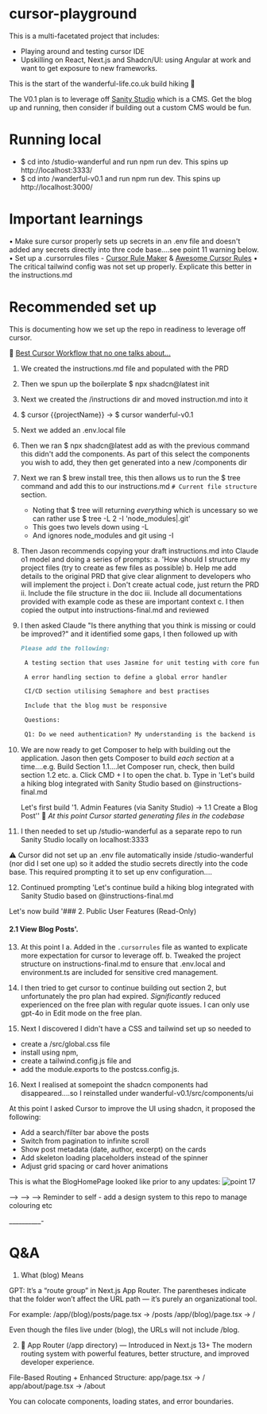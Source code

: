 # cursor-playground

This is a multi-facetated project that includes:
- Playing around and testing cursor IDE
- Upskilling on React, Next.js and Shadcn/UI: using Angular at work and want to get exposure to new frameworks.

This is the start of the wanderful-life.co.uk build hiking 🥾

The V0.1 plan is to leverage off [Sanity Studio](https://www.sanity.io/) which is a CMS. Get the blog up and running, then consider if building out a custom CMS would be fun.

# Running local

- $ cd into /studio-wanderful and run npm run dev. This spins up http://localhost:3333/
- $ cd into /wanderful-v0.1 and run npm run dev. This spins up http://localhost:3000/

# Important learnings

• Make sure cursor properly sets up secrets in an .env file and doesn't added any secrets directly into thre code base....see point 11 warning below.
• Set up a .cursorrules files - [Cursor Rule Maker](https://cursorrules.agnt.one/chat) & [Awesome Cursor Rules](https://github.com/PatrickJS/awesome-cursorrules)
• The critical tailwind config was not set up properly. Explicate this better in the instructions.md

# Recommended set up

This is documenting how we set up the repo in readiness to leverage off cursor.

🔗 [Best Cursor Workflow that no one talks about...
](https://www.youtube.com/watch?v=2PjmPU07KNs&t=3s&ab_channel=AIJason)

1. We created the instructions.md file and populated with the PRD
2. Then we spun up the boilerplate $ npx shadcn@latest init  
3. Next we created the /instructions dir and moved instruction.md into it
4. $ cursor {{projectName}} -> $ cursor wanderful-v0.1
5. Next we added an .env.local file
6. Then we ran $ npx shadcn@latest add as with the previous command this didn't add the components. 
As part of this select the components you wish to add, they then get generated into a new /components dir
7. Next we ran $ brew install tree, this then allows us to run the $ tree command and add this to our instructions.md `# Current file structure` section.
   - Noting that $ tree will returning _everything_ which is uncessary so we can rather use $  tree -L 2 -I 'node_modules|.git'
   - This goes two levels down using -L
   - And ignores node_modules and git using -I
8. Then Jason recommends copying your draft instructions.md into Claude o1 model and doing a series of prompts:
  a. 'How should I structure my project files (try to create as few files as possible)
  b. Help me add details to the original PRD that give clear alignment to developers who will implement the project
     i. Don't create actual code, just return the PRD
     ii. Include the file structure in the doc
     iii. Include all documentations provided with example code as these are important context
  c. I then copied the output into instructions-final.md and reviewed
9. I then asked Claude "Is there anything that you think is missing or could be improved?" and it identified some gaps, I then followed up with
   ```md
   Please add the following:

    A testing section that uses Jasmine for unit testing with core functionality tested and ensuring each test expects a specific outcome, with no tests overlapping the outcomes.

    A error handling section to define a global error handler

    CI/CD section utilising Semaphore and best practises 

    Include that the blog must be responsive

    Questions:

    Q1: Do we need authentication? My understanding is the backend is managed on Sanity and the blog simply renders the data?
   ```
10. We are now ready to get Composer to help with building out the application. Jason then gets Composer to build _each section_ at a time....e.g. Build Section 1.1....let Composer run, check, then build section
1.2 etc. 
  a. Click CMD + I to open the chat.
  b. Type in 'Let's build a hiking blog integrated with Sanity Studio based on @instructions-final.md 

      Let's first build '1. Admin Features (via Sanity Studio) -> 1.1 Create a Blog Post''
🤖 _At this point Cursor started generating files in the codebase_
11. I then needed to set up /studio-wanderful as a separate repo to run Sanity Studio locally on localhost:3333

⚠️ Cursor did not set up an .env file automatically inside /studio-wanderful (nor did I set one up) so it added the studio secrets directly into the code base. This required prompting it to set up env configuration....

12. Continued prompting
'Let's continue build a hiking blog integrated with Sanity Studio based on @instructions-final.md 

Let's now build '### 2. Public User Features (Read-Only)

#### 2.1 View Blog Posts'. 

13. At this point I 
  a. Added in the `.cursorrules` file as wanted to explicate more expectation for cursor to leverage off.
  b. Tweaked the project structure on instructions-final.md to ensure that .env.local and environment.ts are included for sensitive cred management.

14. I then tried to get cursor to continue building out section 2, but unfortunately the pro plan had expired. _Significantly_ reduced experienced on the free plan with regular quote issues. I can only use gpt-4o in Edit mode on the free plan.

15. Next I discovered I didn't have a CSS and tailwind set up so needed to 
- create a /src/global.css file
- install using npm, 
- create a tailwind.config.js file and 
- add the module.exports to the postcss.config.js.

16. Next I realised at somepoint the shadcn components had disappeared....so I reinstalled under wanderful-v0.1/src/components/ui

At this point I asked Cursor to improve the UI using shadcn, it proposed the following:
- Add a search/filter bar above the posts
- Switch from pagination to infinite scroll
- Show post metadata (date, author, excerpt) on the cards
- Add skeleton loading placeholders instead of the spinner
- Adjust grid spacing or card hover animations

This is what the BlogHomePage looked like prior to any updates:
![point 17](/wanderful-v0.1/readme-assets/point%2016%20progress.png)

--> --> --> Reminder to self - add a design system to this repo to manage colouring etc

__________-

# Q&A

1) What (blog) Means

GPT: It’s a “route group” in Next.js App Router. The parentheses indicate that the folder won’t affect the URL path — it’s purely an organizational tool.

For example:
/app/(blog)/posts/page.tsx → /posts
/app/(blog)/page.tsx → /

Even though the files live under (blog), the URLs will not include /blog.

2) 🧪 App Router (/app directory) — Introduced in Next.js 13+
The modern routing system with powerful features, better structure, and improved developer experience.

File-Based Routing + Enhanced Structure:
app/page.tsx → /
app/about/page.tsx → /about

You can colocate components, loading states, and error boundaries.




